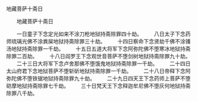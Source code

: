   地藏菩萨十斋日
　　




　　地藏菩萨十斋日

　　一日童子下念定光如来不涂刀枪地狱持斋除罪四十劫。
　　八日太子下念药师琉璃光佛不涂粪屎地狱持斋除罪三十劫。
　　十四日察命下念贤劫千佛不涂镬汤地狱持斋除罪一千劫。
　　十五日五道大将军下念阿弥陀佛不堕寒冰地狱持斋除罪二百劫。
　　十八日阎罗王下念观世音菩萨不堕剑树地狱持斋除罪九十劫。
　　二十三日大将军下念卢舍那佛不堕饿鬼地狱持斋除罪一千劫。
　　二十四日太山府君下念地狱菩萨不堕斩斫地狱持斋除罪一千劫。
　　二十八日帝释下念阿弥陀佛不堕铁锯地狱持斋除罪九十劫。
　　二十九日四天王下念药师上菩萨不堕硙摩地狱持斋除罪七千劫。
　　三十日梵天王下念释迦牟尼佛不堕灰何地狱持斋除罪八千劫。


